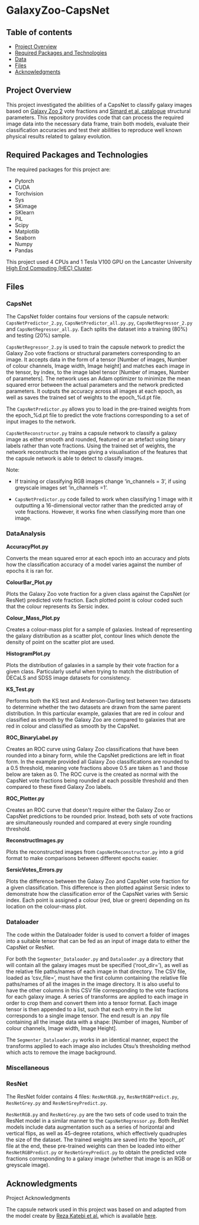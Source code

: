 # GalaxyZoo-CapsNet

## Table of contents
* [Project Overview](#general-info)
* [Required Packages and Technologies](#technologies)
* [Data](#setup)
* [Files](#files)
* [Acknowledgments](#acknowledgments)

## Project Overview
This project investigated the abilities of a CapsNet to classify galaxy images based on [Galaxy Zoo 2](https://data.galaxyzoo.org) vote fractions and [Simard et al. catalogue](https://ui.adsabs.harvard.edu/abs/2011ApJS..196...11S/abstract) structural parameters. This repository provides code that can process the required image data into the necessary data frame, train both models, evaluate their classification accuracies and test their abilities to reproduce well known physical results related to galaxy evolution.
	
## Required Packages and Technologies
The required packages for this project are:
* Pytorch
* CUDA
* Torchvision
* Sys
* SKimage
* SKlearn
* PIL
* Scipy
* Matplotlib
* Seaborn
* Numpy
* Pandas

This project used 4 CPUs and 1 Tesla V100 GPU on the Lancaster University [High End Computing (HEC) Cluster](https://answers.lancaster.ac.uk/display/ISS/High+End+Computing+%28HEC%29+help).


## Files
### CapsNet
The CapsNet folder contains four versions of the capsule network: ```CapsNetPredictor_2.py```, ```CapsNetPredictor_all.py.py```, ```CapsNetRegressor_2.py``` and ```CapsNetRegressor_all.py```. Each splits the dataset into a training (80%) and testing (20%) sample.

```CapsNetRegressor_2.py``` is used to train the capsule network to predict the Galaxy Zoo vote fractions or structural parameters corresponding to an image. It accepts data in the form of a tensor [Number of images, Number of colour channels, Image width, Image height] and matches each image in the tensor, by index, to the image label tensor [Number of images, Number of parameters]. The network uses an Adam optimizer to minimize the mean squared error between the actual parameters and the network predicted parameters. It outputs the accuracy across all images at each epoch, as well as saves the trained set of weights to the epoch_%d.pt file.

The ```CapsNetPredictor.py``` allows you to load in the pre-trained weights from the epoch_%d.pt file to predict the vote fractions corresponding to a set of input images to the network. 

```CapsNetReconstructor.py``` trains a capsule network to classify a galaxy image as either smooth and rounded, featured or an artefact using binary labels rather than vote fractions. Using the trained set of weights, the network reconstructs the images giving a visualisation of the features that the capsule network is able to detect to classify images. 


Note:

* If training or classifying RGB images change ‘in_channels = 3’, if using greyscale images set ‘in_channels =1’.

* ```CapsNetPredictor.py``` code failed to work when classifying 1 image with it outputting a 16-dimensional vector rather than the predicted array of vote fractions. However, it works fine when classifying more than one image.


### DataAnalysis
**AccuracyPlot.py**

Converts the mean squared error at each epoch into an accuracy and plots how the classification accuracy of a model varies against the number of epochs it is ran for.

**ColourBar_Plot.py**

Plots the Galaxy Zoo vote fraction for a given class against the CapsNet (or ResNet) predicted vote fraction. Each plotted point is colour coded such that the colour represents its Sersic index.

**Colour_Mass_Plot.py**

Creates a colour-mass plot for a sample of galaxies. Instead of representing the galaxy distribution as a scatter plot, contour lines which denote the density of point on the scatter plot are used.

**HistogramPlot.py**

Plots the distribution of galaxies in a sample by their vote fraction for a given class. Particularly useful when trying to match the distribution of DECaLS and SDSS image datasets for consistency.

**KS_Test.py**

Performs both the KS test and Anderson-Darling test between two datasets to determine whether the two datasets are drawn from the same parent distribution. In this particular example, galaxies that are red in colour and classified as smooth by the Galaxy Zoo are compared to galaxies that are red in colour and classified as smooth by the CapsNet.

**ROC_BinaryLabel.py**

Creates an ROC curve using Galaxy Zoo classifications that have been rounded into a binary form, while the CapsNet predictions are left in float form. In the example provided all Galaxy Zoo classifications are rounded to a 0.5 threshold, meaning vote fractions above 0.5 are taken as 1 and those below are taken as 0. The ROC curve is the created as normal with the CapsNet vote fractions being rounded at each possible threshold and then compared to these fixed Galaxy Zoo labels.

**ROC_Plotter.py**

Creates an ROC curve that doesn't require either the Galaxy Zoo or CapsNet predictions to be rounded prior. Instead, both sets of vote fractions are simultaneously rounded and compared at every single rounding threshold.

**ReconstructImages.py**

Plots the reconstructed images from ```CapsNetReconstructor.py``` into a grid format to make comparisons between different epochs easier.

**SersicVotes_Errors.py**

Plots the difference between the Galaxy Zoo and CapsNet vote fraction for a given classification. This difference is then plotted against Sersic index to demonstrate how the classification error of the CapsNet varies with Sersic index. Each point is assigned a colour (red, blue or green) depending on its location on the colour-mass plot. 

### Dataloader
The code within the Dataloader folder is used to convert a folder of images into a suitable tensor that can be fed as an input of image data to either the CapsNet or ResNet. 

For both the ```Segmenter_Dataloader.py``` and ```Dataloader.py``` a directory that will contain all the galaxy images must be specified (‘root_dir=’), as well as the relative file paths/names of each image in that directory. The CSV file, loaded as ‘csv_file=’, must have the first column containing the relative file paths/names of all the images in the image directory. It is also useful to have the other columns in this CSV file corresponding to the vote fractions for each galaxy image. A series of transforms are applied to each image in order to crop them and convert them into a tensor format. Each image tensor is then appended to a list, such that each entry in the list corresponds to a single image tensor. The end result is an .npy file containing all the image data with a shape: [Number of images, Number of colour channels, Image width, Image Height].

The ```Segmenter_Dataloader.py``` works in an identical manner, expect the transforms applied to each image also includes Otsu’s thresholding method which acts to remove the image background.



### Miscellaneous


### ResNet
The ResNet folder contains 4 files: ```ResNetRGB.py```, ```ResNetRGBPredict.py```, ```ResNetGrey.py``` and ```ResNetGreyPredict.py```.

```ResNetRGB.py``` and ```ResNetGrey.py``` are the two sets of code used to train the ResNet model in a similar manner to the ```CapsNetRegressor.py```. Both ResNet models include data augmentation such as a series of horizontal and vertical flips, as well as 45-degree rotations, which effectively quadruples the size of the dataset. The trained weights are saved into the ‘epoch_.pt’ file at the end, these pre-trained weights can then be loaded into either ```ResNetRGBPredict.py``` or ```ResNetGreyPredict.py``` to obtain the predicted vote fractions corresponding to a galaxy image (whether that image is an RGB or greyscale image).
 

## Acknowledgments
Project Acknowledgments

The capsule network used in this project was based on and adapted from the model create by [Reza Katebi et al.](https://arxiv.org/abs/1809.08377) which is available [here](https://github.com/RezaKatebi/Galaxy-Morphology-CapsNet).